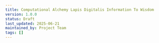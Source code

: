 ```yaml
---
title: Computational Alchemy Lapis Digitalis Information To Wisdom
version: 1.0.0
status: Draft
last_updated: 2025-06-21
maintained_by: Project Team
tags: []
---
```

